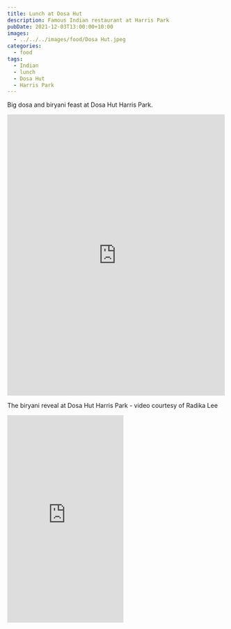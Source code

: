 ```yaml
---
title: Lunch at Dosa Hut
description: Famous Indian restaurant at Harris Park
pubDate: 2021-12-03T13:00:00+10:00
images:
  - ../../../images/food/Dosa Hut.jpeg
categories:
  - food
tags:
  - Indian
  - lunch
  - Dosa Hut
  - Harris Park
---
```


Big dosa and biryani feast at Dosa Hut Harris Park.

<iframe src="https://www.facebook.com/plugins/post.php?href=https%3A%2F%2Fwww.facebook.com%2Fchris1.tham%2Fposts%2Fpfbid0YBfeUbKxpdYLU9W7aENW2sVLwtBvbdwyH7wwzbqibzH1EWKR1xqT7Uo933Dd6e2Kl&show_text=true&width=500" width="500" height="645" style="border:none;overflow:hidden" scrolling="no" frameborder="0" allowfullscreen="true" allow="autoplay; clipboard-write; encrypted-media; picture-in-picture; web-share"></iframe>

The biryani reveal at Dosa Hut Harris Park - video courtesy of Radika Lee

<iframe src="https://www.facebook.com/plugins/video.php?height=476&href=https%3A%2F%2Fwww.facebook.com%2Fchris1.tham%2Fvideos%2F2320301984773556%2F&show_text=false&width=267&t=0" width="267" height="476" style="border:none;overflow:hidden" scrolling="no" frameborder="0" allowfullscreen="true" allow="autoplay; clipboard-write; encrypted-media; picture-in-picture; web-share" allowFullScreen="true"></iframe>
